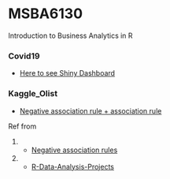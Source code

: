 # MSBA6130
Introduction to Business Analytics in R


### Covid19

- [Here to see Shiny Dashboard](https://su000167.shinyapps.io/assignment1_group/?fbclid=IwAR2KR7ykpeIWuZKw6t59Ghm6ZmqU1GjJf68EkX6K6X3ND4XCR9EdsMbgCJg)


### Kaggle_Olist
- [Negative association rule + association rule](https://github.com/bgg11117/MSBA6130/blob/main/Kaggle_olist/HW2_group.Rmd)

Ref from 
1. - [Negative association rules](https://subscription.packtpub.com/book/big_data_and_business_intelligence/9781788621878/1/ch01lvl1sec14/negative-association-rules)
2. - [R-Data-Analysis-Projects](https://github.com/PacktPublishing/R-Data-Analysis-Projects/blob/master/Chapter01/scripts/AssocationRuleMining/NegARM.R)
